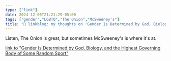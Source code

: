 ```yaml
---
type: ["link"]
date: 2024-12-05T21:21:29-05:00
tags: ["gender","LGBTQ","The Onion","McSweeney's"]
title: "🔗 linkblog: my thoughts on 'Gender Is Determined by God, Biology, and the Highest Governing Body of Some Random Sport'"
---
```

Listen, The Onion is great, but sometimes McSweeney's is where it's at.

[link to "Gender Is Determined by God, Biology, and the Highest Governing Body of Some Random Sport"](https://www.mcsweeneys.net/articles/gender-is-determined-by-god-biology-and-the-highest-governing-body-of-some-random-sport)
